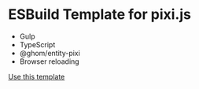 # ESBuild Template for pixi.js

- Gulp
- TypeScript
- @ghom/entity-pixi
- Browser reloading

[Use this template](https://github.com/ESBuildTemplates/entity-pixi.ts/generate)
